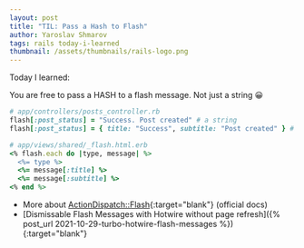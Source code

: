 ```yaml
---
layout: post
title: "TIL: Pass a Hash to Flash"
author: Yaroslav Shmarov
tags: rails today-i-learned
thumbnail: /assets/thumbnails/rails-logo.png
---
```


Today I learned:

You are free to pass a HASH to a flash message. Not just a string 😀

```ruby
# app/controllers/posts_controller.rb
flash[:post_status] = "Success. Post created" # a string
flash[:post_status] = { title: "Success", subtitle: "Post created" } # a hash!
```

```ruby
# app/views/shared/_flash.html.erb
<% flash.each do |type, message| %>
  <%= type %>
  <%= message[:title] %>
  <%= message[:subtitle] %>
<% end %>
```

* More about [ActionDispatch::Flash](https://api.rubyonrails.org/classes/ActionDispatch/Flash.html){:target="blank"} (official docs)
* [Dismissable Flash Messages with Hotwire without page refresh]({% post_url 2021-10-29-turbo-hotwire-flash-messages %}){:target="blank"}
